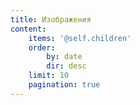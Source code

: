 ```yaml
---
title: Изображения
content:
    items: '@self.children'
    order:
        by: date
        dir: desc
    limit: 10
    pagination: true
---
```

